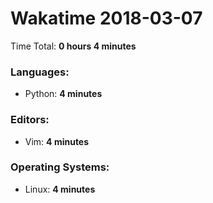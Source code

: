 # Wakatime 2018-03-07

Time Total: **0 hours 4 minutes**

### Languages:
- Python: **4 minutes** 

### Editors:
- Vim: **4 minutes** 

### Operating Systems:
- Linux: **4 minutes** 

